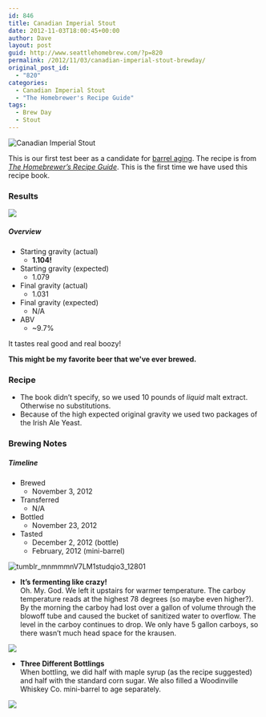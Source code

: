 ```yaml
---
id: 846
title: Canadian Imperial Stout
date: 2012-11-03T18:00:45+00:00
author: Dave
layout: post
guid: http://www.seattlehomebrew.com/?p=820
permalink: /2012/11/03/canadian-imperial-stout-brewday/
original_post_id:
  - "820"
categories:
  - Canadian Imperial Stout
  - "The Homebrewer's Recipe Guide"
tags:
  - Brew Day
  - Stout
---
```

<img class="aligncenter" src="/wp-content/uploads/2013/07/tumblr_mnmmmnV7LM1studqio1_12801-667x500.jpg" alt="Canadian Imperial Stout" />

This is our first test beer as a candidate for [barrel aging](/category/the-story-of-barry/?order=ASC). The recipe is from [_The Homebrewer’s Recipe Guide_](http://www.amazon.com/gp/product/0684829215/ref=as_li_qf_sp_asin_il_tl?ie=UTF8&camp=1789&creative=9325&creativeASIN=0684829215&linkCode=as2&tag=seatthomeb-20&linkId=BFPVAFDIITPWS7ZF). This is the first time we have used this recipe book.

<!--more-->

### Results

<img class="alignright" src="/wp-content/uploads/2013/07/tumblr_mo5t3pKcSW1studqio2_12801-375x500.jpg" /> 

##### Overview

  * Starting gravity (actual) 
      * **1.104!**
  * Starting gravity (expected) 
      * 1.079
  * Final gravity (actual) 
      * 1.031
  * Final gravity (expected) 
      * N/A
  * ABV 
      * ~9.7% 

It tastes real good and real boozy! 

**This might be my favorite beer that we've ever brewed.**

### Recipe

  * The book didn’t specify, so we used 10 pounds of _liquid_ malt extract. Otherwise no substitutions.
  * Because of the high expected original gravity we used two packages of the Irish Ale Yeast.

### Brewing Notes

##### Timeline

  * Brewed 
      * November 3, 2012
  * Transferred 
      * N/A
  * Bottled 
      * November 23, 2012
  * Tasted 
      * December 2, 2012 (bottle)
      * February, 2012 (mini-barrel) 

<img class="aligncenter" src="/wp-content/uploads/2013/07/tumblr_mnmmmnV7LM1studqio3_12801-667x500.jpg" alt="tumblr_mnmmmnV7LM1studqio3_12801" /> 

  * **It’s fermenting like crazy!**  
    Oh. My. God. We left it upstairs for warmer temperature. The carboy temperature reads at the highest 78 degrees (so maybe even higher?). By the morning the carboy had lost over a gallon of volume through the blowoff tube and caused the bucket of sanitized water to overflow. The level in the carboy continues to drop. We only have 5 gallon carboys, so there wasn’t much head space for the krausen.

<img class="aligncenter" src="/wp-content/uploads/2013/07/tumblr_mnmmmnV7LM1studqio4_12801-667x500.jpg" /> 

  * **Three Different Bottlings**  
    When bottling, we did half with maple syrup (as the recipe suggested) and half with the standard corn sugar. We also filled a Woodinville Whiskey Co. mini-barrel to age separately.

<img class="aligncenter" src="/wp-content/uploads/2013/07/tumblr_mo5sk1kxph1studqio1_12801-667x500.jpg" />